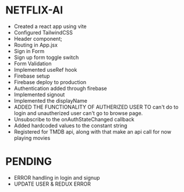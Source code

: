 # NETFLIX-AI

- Created a react app using vite
- Configured TailwindCSS
- Header component;
- Routing in App.jsx
- Sign in Form
- Sign up form toggle switch
- Form Validation
- Implemented useRef hook
- Firebase setup
- Firebase deploy to production
- Authentication added through firebase
- Implemented signout
- Implemented the displayName
- ADDED THE FUNCTIONALITY OF AUTHERIZED USER TO can't do to login and unautherized user can't go to browse page.
- Unsubscribe to the onAuthStateChanged callback
- Added hardcoded values to the constant string
- Registered for TMDB api, along with that make an api call for now playing movies


# PENDING
- ERROR handling in login and signup 
- UPDATE USER & REDUX ERROR